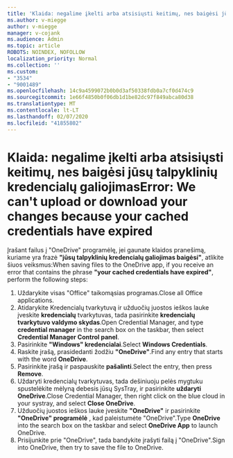```yaml
---
title: 'Klaida: negalime įkelti arba atsisiųsti keitimų, nes baigėsi jūsų talpyklinių kredencialų galiojimas'
ms.author: v-miegge
author: v-miegge
manager: v-cojank
ms.audience: Admin
ms.topic: article
ROBOTS: NOINDEX, NOFOLLOW
localization_priority: Normal
ms.collection: ''
ms.custom:
- "3534"
- "9001489"
ms.openlocfilehash: 14c9a4599072b0b0d3af50338fdb0a7cf0d474c9
ms.sourcegitcommit: 1e66f4850b0f06db1d1be82dc97f849abca80d38
ms.translationtype: MT
ms.contentlocale: lt-LT
ms.lasthandoff: 02/07/2020
ms.locfileid: "41855802"
---
```

# <a name="error-we-cant-upload-or-download-your-changes-because-your-cached-credentials-have-expired"></a><span data-ttu-id="47e0c-102">Klaida: negalime įkelti arba atsisiųsti keitimų, nes baigėsi jūsų talpyklinių kredencialų galiojimas</span><span class="sxs-lookup"><span data-stu-id="47e0c-102">Error: We can't upload or download your changes because your cached credentials have expired</span></span>

<span data-ttu-id="47e0c-103">Įrašant failus į "OneDrive" programėlę, jei gaunate klaidos pranešimą, kuriame yra frazė **"jūsų talpyklinių kredencialų galiojimas baigėsi"**, atlikite šiuos veiksmus:</span><span class="sxs-lookup"><span data-stu-id="47e0c-103">When saving files to the OneDrive app, if you receive an error that contains the phrase **"your cached credentials have expired"**, perform the following steps:</span></span>

1. <span data-ttu-id="47e0c-104">Uždarykite visas "Office" taikomąsias programas.</span><span class="sxs-lookup"><span data-stu-id="47e0c-104">Close all Office applications.</span></span>
1. <span data-ttu-id="47e0c-105">Atidarykite Kredencialų tvarkytuvą ir užduočių juostos ieškos lauke įveskite **kredencialų** tvarkytuvas, tada pasirinkite **kredencialų tvarkytuvo valdymo skydas**.</span><span class="sxs-lookup"><span data-stu-id="47e0c-105">Open Credential Manager, and type **credential manager** in the search box on the taskbar, then select **Credential Manager Control panel**.</span></span>
1. <span data-ttu-id="47e0c-106">Pasirinkite **"Windows" kredencialai**.</span><span class="sxs-lookup"><span data-stu-id="47e0c-106">Select **Windows Credentials**.</span></span>
1. <span data-ttu-id="47e0c-107">Raskite įrašą, prasidedanti žodžiu **"OneDrive"**.</span><span class="sxs-lookup"><span data-stu-id="47e0c-107">Find any entry that starts with the word **OneDrive**.</span></span>
1. <span data-ttu-id="47e0c-108">Pasirinkite įrašą ir paspauskite **pašalinti**.</span><span class="sxs-lookup"><span data-stu-id="47e0c-108">Select the entry, then press **Remove**.</span></span>
1. <span data-ttu-id="47e0c-109">Uždaryti kredencialų tvarkytuvas, tada dešiniuoju pelės mygtuku spustelėkite mėlyną debesis jūsų SysTray, ir pasirinkite **uždaryti OneDrive**.</span><span class="sxs-lookup"><span data-stu-id="47e0c-109">Close Credential Manager, then right click on the blue cloud in your systray, and select **Close OneDrive**.</span></span>
1. <span data-ttu-id="47e0c-110">Užduočių juostos ieškos lauke įveskite **"OneDrive"** ir pasirinkite **"OneDrive" programėlė** , kad paleistumėte "OneDrive".</span><span class="sxs-lookup"><span data-stu-id="47e0c-110">Type **OneDrive** into the search box on the taskbar and select **OneDrive App** to launch OneDrive.</span></span>
1. <span data-ttu-id="47e0c-111">Prisijunkite prie "OneDrive", tada bandykite įrašyti failą į "OneDrive".</span><span class="sxs-lookup"><span data-stu-id="47e0c-111">Sign into OneDrive, then try to save the file to OneDrive.</span></span>
